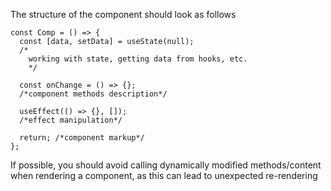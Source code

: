 The structure of the component should look as follows

```tsx
const Comp = () => {
  const [data, setData] = useState(null);
  /*
    working with state, getting data from hooks, etc.
    */

  const onChange = () => {};
  /*component methods description*/

  useEffect(() => {}, []);
  /*effect manipulation*/

  return; /*component markup*/
};
```

If possible, you should avoid calling dynamically modified methods/content when rendering a component, as this can lead to unexpected re-rendering
